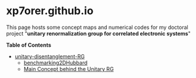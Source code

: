 # xp7orer.github.io
This page hosts some concept maps and numerical codes for my doctoral project 
                    "__unitary renormalization group for correlated electronic systems__"
                    
  __Table of Contents__                  
 - [unitary-disentanglement-RG](/unitary-disentanglement-RG)
    + [benchmarking2DHubbard](/unitary-disentanglement-RG/benchmarking2DHubbard)
     + [Main Concept behind the Unitary RG](/preliminaries.html)


